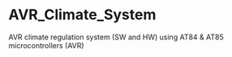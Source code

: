 # AVR_Climate_System
AVR climate regulation system (SW and HW) using AT84 &amp; AT85 microcontrollers (AVR)

